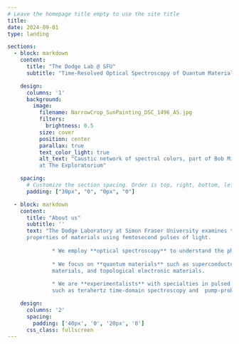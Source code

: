 ```yaml
---
# Leave the homepage title empty to use the site title
title:
date: 2024-09-01
type: landing

sections:
  - block: markdown
    content:
      title: "The Dodge Lab @ SFU"
      subtitle: "Time-Resolved Optical Spectroscopy of Quantum Materials"

    design:
      columns: '1'
      background:
        image: 
          filename: NarrowCrop_SunPainting_DSC_1496_AS.jpg
          filters:
            brightness: 0.5
          size: cover
          position: center
          parallax: true
          text_color_light: true
          alt_text: "Caustic network of spectral colors, part of Bob Miller's Sun Painting
          at The Exploratorium"

    spacing:
      # Customize the section spacing. Order is top, right, bottom, left.
      padding: ["30px", "0", "0px", "0"]

  - block: markdown
    content:
      title: "About us"
      subtitle: ''
      text: "The Dodge Laboratory at Simon Fraser University examines the emergent quantum
      properties of materials using femtosecond pulses of light.
      
              * We employ **optical spectroscopy** to understand the physics of solids.
              
              * We focus on **quantum materials** such as superconductors, magnetic 
              materials, and topological electronic materials.
              
              * We are **experimentalists** with specialties in pulsed laser techniques 
              such as terahertz time-domain spectroscopy and  pump-probe spectroscopy."

    design:
      columns: '2'
      spacing:
        padding: ['40px', '0', '20px', '0']
      css_class: fullscreen
---
```

